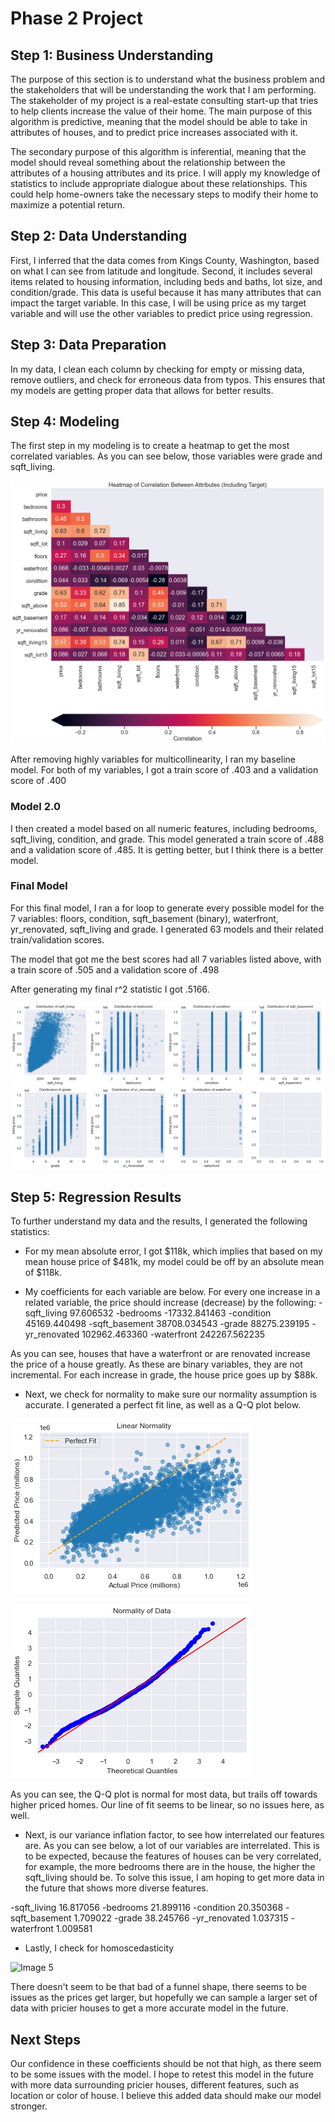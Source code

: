 # Phase 2 Project

## Step 1: Business Understanding

The purpose of this section is to understand what the business problem and the stakeholders that will be understanding the work that I am performing. The stakeholder of my project is a real-estate consulting start-up that tries to help clients increase the value of their home. The main purpose of this algorithm is predictive, meaning that the model should be able to take in attributes of houses, and to predict price increases associated with it.

The secondary purpose of this algorithm is inferential, meaning that the model should reveal something about the relationship between the attributes of a housing attributes and its price. I will apply my knowledge of statistics to include appropriate dialogue about these relationships. This could help home-owners take the necessary steps to modify their home to maximize a potential return.

## Step 2: Data Understanding

First, I inferred that the data comes from Kings County, Washington, based on what I can see from latitude and longitude. Second, it includes several items related to housing information, including beds and baths, lot size, and condition/grade. This data is useful because it has many attributes that can impact the target variable. In this case, I will be using price as my target variable and will use the other variables to predict price using regression.

## Step 3: Data Preparation

In my data, I clean each column by checking for empty or missing data, remove outliers, and check for erroneous data from typos. This ensures that my models are getting proper data that allows for better results.

## Step 4: Modeling

The first step in my modeling is to create a heatmap to get the most correlated variables. As you can see below, those variables were grade and sqft_living.

![Image 1](https://raw.githubusercontent.com/justingrisanti/dsc-phase-2-project/master/Visualizations/heatmap.png)

After removing highly variables for multicollinearity, I ran my baseline model. For both of my variables, I got a train score of .403 and a validation score of .400

### Model 2.0

I then created a model based on all numeric features, including bedrooms, sqft_living, condition, and grade. This model generated a train score of .488 and a validation score of .485. It is getting better, but I think there is a better model.

### Final Model

For this final model, I ran a for loop to generate every possible model for the 7 variables: floors, condition, sqft_basement (binary), waterfront, yr_renovated, sqft_living and grade. I generated 63 models and their related train/validation scores.

The model that got me the best scores had all 7 variables listed above, with a train score of .505 and a validation score of .498

After generating my final r^2 statistic I got .5166.

![Image 2](https://raw.githubusercontent.com/justingrisanti/dsc-phase-2-project/master/Visualizations/features.png)

## Step 5: Regression Results

To further understand my data and the results, I generated the following statistics: 

* For my mean absolute error, I got $118k, which implies that based on my mean house price of $481k, my model could be off by an absolute mean of $118k.

* My coefficients for each variable are below. For every one increase in a related variable, the price should increase (decrease) by the following: 
  -sqft_living          97.606532
  -bedrooms         -17332.841463
  -condition         45169.440498
  -sqft_basement     38708.034543
  -grade             88275.239195
  -yr_renovated     102962.463360
  -waterfront       242267.562235
  
As you can see, houses that have a waterfront or are renovated increase the price of a house greatly. As these are binary variables, they are not incremental. For each increase in grade, the house price goes up by $88k.

* Next, we check for normality to make sure our normality assumption is accurate. I generated a perfect fit line, as well as a Q-Q plot below.

![Image 3](https://raw.githubusercontent.com/justingrisanti/dsc-phase-2-project/master/Visualizations/Linearity.png)
  
![Image 4](https://raw.githubusercontent.com/justingrisanti/dsc-phase-2-project/master/Visualizations/Normality.png)

As you can see, the Q-Q plot is normal for most data, but trails off towards higher priced homes. Our line of fit seems to be linear, so no issues here, as well.

* Next, is our variance inflation factor, to see how interrelated our features are. As you can see below, a lot of our variables are interrelated. This is to be expected, because the features of houses can be very correlated, for example, the more bedrooms there are in the house, the higher the sqft_living should be. To solve this issue, I am hoping to get more data in the future that shows more diverse features.

 -sqft_living      16.817056
 -bedrooms         21.899116
 -condition        20.350368
 -sqft_basement     1.709022
 -grade            38.245766
 -yr_renovated      1.037315
 -waterfront        1.009581

* Lastly, I check for homoscedasticity

![Image 5](https://raw.githubusercontent.com/justingrisanti/dsc-phase-2-project/master/Visualizations/Homoscedasicity.png)

There doesn't seem to be that bad of a funnel shape, there seems to be issues as the prices get larger, but hopefully we can sample a larger set of data with pricier houses to get a more accurate model in the future.

## Next Steps

Our confidence in these coefficients should be not that high, as there seem to be some issues with the model. I hope to retest this model in the future with more data surrounding pricier houses, different features, such as location or color of house. I believe this added data should make our model stronger. 